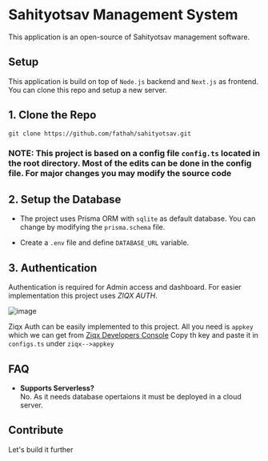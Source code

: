 # Sahityotsav Management System

This application is an open-source of Sahityotsav management software.

## Setup
This application is build on top of `Node.js` backend and `Next.js` as frontend.
You can clone this repo and setup a new server.

## 1. Clone the Repo
```
git clone https://github.com/fathah/sahityotsav.git
```

### NOTE: This project is based on a config file `config.ts` located in the root directory. Most of the edits can be done in the config file. For major changes you may modify the source code


## 2. Setup the Database
* The project uses Prisma ORM with `sqlite` as default database. You can change by modifying the `prisma.schema` file.

* Create a `.env` file and define `DATABASE_URL` variable.

## 3. Authentication
Authentication is required for Admin access and dashboard. 
For easier implementation this project uses *ZIQX AUTH*.

![image](https://github.com/user-attachments/assets/8e649d42-213c-4d09-af4c-b75a0adac65f)

Ziqx Auth can be easily implemented to this project. All you need is `appkey` which we can get from [Ziqx Developers Console](http://developers.ziqx.cc/)
Copy th key and paste it in `configs.ts` under `ziqx-->appkey`

## FAQ
* **Supports Serverless?**<br/>
No. As it needs database opertaions it must be deployed in a cloud server.


## Contribute
Let's build it further
